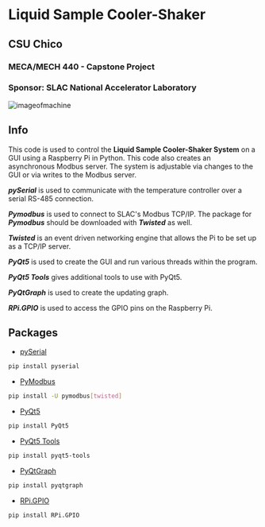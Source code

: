 # Liquid Sample Cooler-Shaker


## CSU Chico
### MECA/MECH 440 - Capstone Project
### Sponsor: SLAC National Accelerator Laboratory
![imageofmachine](https://user-images.githubusercontent.com/31226424/110340390-0cd9ce00-7fde-11eb-8746-3745831877fd.jpg)

## Info
This code is used to control the **Liquid Sample Cooler-Shaker System** on a GUI using a Raspberry Pi in Python. This code also creates an asynchronous Modbus server. The system is adjustable via changes to the GUI or via writes to the Modbus server.

_**pySerial**_ is used to communicate with the temperature controller over a serial RS-485 connection.

_**Pymodbus**_ is used to connect to SLAC's Modbus TCP/IP. The package for _**Pymodbus**_ should be downloaded with _**Twisted**_ as well. 

_**Twisted**_ is an event driven networking engine that allows the Pi to be set up as a TCP/IP server.

_**PyQt5**_ is used to create the GUI and run various threads within the program.

_**PyQt5 Tools**_ gives additional tools to use with PyQt5.

_**PyQtGraph**_ is used to create the updating graph.

_**RPi.GPIO**_ is used to access the GPIO pins on the Raspberry Pi.

## Packages
- [pySerial](https://pypi.org/project/pyserial/)
```bash
pip install pyserial
```

- [PyModbus](https://pymodbus.readthedocs.io/en/latest/index.html)
```bash
pip install -U pymodbus[twisted]
```

- [PyQt5](https://pypi.org/project/PyQt5/)
```bash
pip install PyQt5
```

- [PyQt5 Tools](https://pypi.org/project/pyqt5-tools/)
```bash
pip install pyqt5-tools
```

- [PyQtGraph](https://pypi.org/project/pyqtgraph/)
```bash
pip install pyqtgraph
```

- [RPi.GPIO](https://pypi.org/project/RPi.GPIO/)
```bash
pip install RPi.GPIO
```
